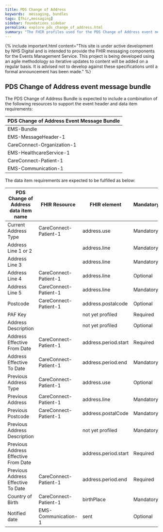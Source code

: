 ```yaml
---
title: PDS Change of Address 
keywords:  messaging, bundles
tags: [fhir,messaging]
sidebar: foundations_sidebar
permalink: explore_pds_change_of_address.html
summary: "The FHIR profiles used for the PDS Change of Address event message bundle"
---
```


{% include important.html content="This site is under active development by NHS Digital and is intended to provide the FHIR messaging components for the Events Management Service. This project is being developed using an agile methodology so iterative updates to content will be added on a regular basis. It is advised not to develop against these specifications until a formal announcement has been made." %}

## PDS Change of Address event message bundle ##

The PDS Change of Address Bundle is expected to include a combination of the following resources to support the event header and data item requirements:

| PDS Change of Address Event Message Bundle |
|--------------------------------------------|
| EMS-Bundle                                 |
| EMS-MessageHeader-1                        |
| CareConnect-Organization-1                 |
| EMS-HealthcareService-1                    |
| CareConnect-Patient-1                      |
| EMS-Communication-1                        |

The data item requirements are expected to be fulfilled as below:

| PDS Change of Address data item name | FHIR Resource         | FHIR element         | Mandatory/Optional/Required |
|--------------------------------------|-----------------------|----------------------|-----------------------------|
| Current Address Type                 | CareConnect-Patient-1 | address.use          | Mandatory                   |
| Address Line 1 or 2                  |                       | address.line         | Mandatory                   |
| Address Line 3                       |                       | address.line         | Mandatory                   |
| Address Line 4                       | CareConnect-Patient-1 | address.line         | Optional                    |
| Address Line 5                       | CareConnect-Patient-1 | address.line         | Mandatory                   |
| Postcode                             | CareConnect-Patient-1 | address.postalcode   | Optional                    |
| PAF Key                              |                       | not yet profiled     | Required                    |
| Address Description                  |                       | not yet profiled     | Optional                    |
| Address Effective From Date          | CareConnect-Patient-1 | address.period.start | Required                    |
| Address Effective To Date            | CareConnect-Patient-1 | address.period.end   | Mandatory                   |
| Previous Address Type                | CareConnect-Patient-1 | address.use          | Optional                    |
| Previous Address                     | CareConnect-Patient-1 | address.line         | Mandatory                   |
| Previous Postcode                    | CareConnect-Patient-1 | address.postalCode   | Mandatory                   |
| Previous Address Description         |                       | not yet profiled     | Mandatory                   |
| Previous Address Effective From Date |                       | address.period.start | Required                    |
| Previous Address Effective To Date   | CareConnect-Patient-1 | address.period.end   | Required                    |
| Country of Birth                     | CareConnect-Patient-1 | birthPlace           | Mandatory                   |
| Notified date                        | EMS-Communication-1   | sent                 | Optional                    |










